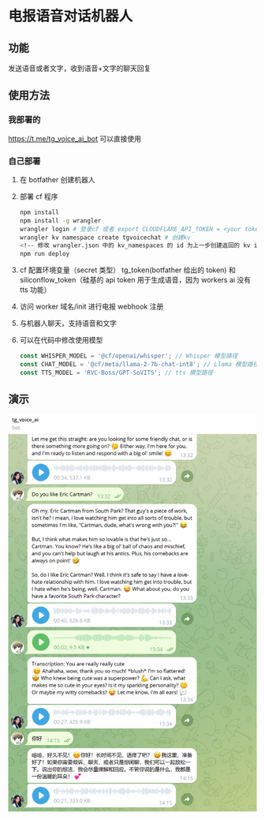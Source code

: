 # **电报语音对话机器人**

## 功能

发送语音或者文字，收到语音+文字的聊天回复

## **使用方法**

### 我部署的

https://t.me/tg_voice_ai_bot 可以直接使用

### 自己部署

1. 在 botfather 创建机器人
2. 部署 cf 程序

   ```sh
   npm install
   npm install -g wrangler
   wrangler login # 登录cf 或者 export CLOUDFLARE_API_TOKEN = <your token> export CLOUDFLARE_ACCOUNT_ID = <your account id>以实现登录
   wrangler kv namespace create tgvoicechat # 创建kv
   <!-- 修改 wrangler.json 中的 kv_namespaces 的 id 为上一步创建返回的 kv id  -->
   npm run deploy
   ```

3. cf 配置环境变量（secret 类型） tg_token(botfather 给出的 token) 和 siliconflow_token（硅基的 api token 用于生成语音，因为 workers ai 没有 tts 功能）
4. 访问 worker 域名/init 进行电报 webhook 注册

5. 与机器人聊天，支持语音和文字
6. 可以在代码中修改使用模型

   ```ts
   const WHISPER_MODEL = '@cf/openai/whisper'; // Whisper 模型路径
   const CHAT_MODEL = '@cf/meta/llama-2-7b-chat-int8'; // Llama 模型路径
   const TTS_MODEL = 'RVC-Boss/GPT-SoVITS'; // tts 模型路径
   ```

## 演示

![alt text](image.png)
